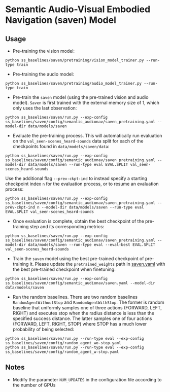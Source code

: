 # Semantic Audio-Visual Embodied Navigation (saven) Model

## Usage

- Pre-training the vision model:
```
python ss_baselines/saven/pretraining/vision_model_trainer.py --run-type train
```

- Pre-training the audio model:
```
python ss_baselines/saven/pretraining/audio_model_trainer.py --run-type train
```

- Pre-train the `saven` model (using the pre-trained vision and audio model). `Saven` is first trained with the external memory size of 1, which only uses the last observation:
```
python ss_baselines/saven/run.py --exp-config ss_baselines/saven/config/semantic_audionav/saven_pretraining.yaml --model-dir data/models/saven
```

- Evaluate the pre-training process. This will automatically run evaluation on the `val_seen-scenes_heard-sounds` data split for each of the checkpoints found in `data/models/saven/data`:
```
python ss_baselines/saven/run.py --exp-config ss_baselines/saven/config/semantic_audionav/saven_pretraining.yaml --model-dir data/models/saven --run-type eval EVAL.SPLIT val_seen-scenes_heard-sounds
```
Use the additional flag `--prev-ckpt-ind` to instead specify a starting checkpoint index `n` for the evaluation process, or to resume an evaluation process:
```
python ss_baselines/saven/run.py --exp-config ss_baselines/saven/config/semantic_audionav/saven_pretraining.yaml --prev-ckpt-ind n --model-dir data/models/saven --run-type eval EVAL.SPLIT val_seen-scenes_heard-sounds
```

- Once evaluation is complete, obtain the best checkpoint of the pre-training step and its corresponding metrics:
```
python ss_baselines/saven/run.py --exp-config ss_baselines/saven/config/semantic_audionav/saven_pretraining.yaml --model-dir data/models/saven --run-type eval --eval-best EVAL.SPLIT val_seen-scenes_heard-sounds
```

- Train the `saven` model using the best pre-trained checkpoint of pre-training it. Please update the `pretrained_weights` path in [saven.yaml](config/semantic_audionav/saven.yaml) with the best pre-trained checkpoint when finetuning:
```
python ss_baselines/saven/run.py --exp-config ss_baselines/saven/config/semantic_audionav/saven.yaml --model-dir data/models/saven
```

- Run the random baselines. There are two random baselines `RandomAgentWithoutStop` and `RandomAgentWithStop`. The former is random baseline that uniformly samples one of three actions (FORWARD, LEFT, RIGHT) and executes stop when the radius distance is less than the specified success distance. The latter samples one of four actions (FORWARD, LEFT, RIGHT, STOP) where STOP has a much lower probability of being selected:
```
python ss_baselines/saven/run.py --run-type eval --exp-config ss_baselines/saven/config/random_agent_wo-stop.yaml
python ss_baselines/saven/run.py --run-type eval --exp-config ss_baselines/saven/config/random_agent_w-stop.yaml
```

## Notes 
- Modify the parameter `NUM_UPDATES` in the configuration file according to the number of GPUs
